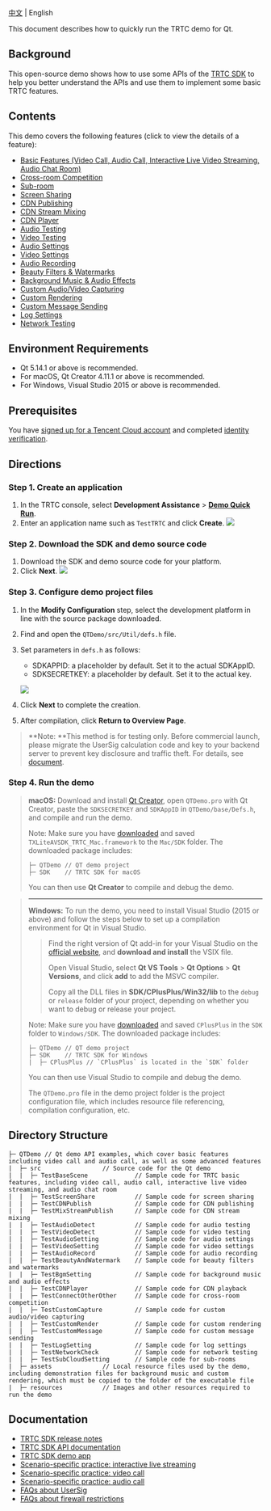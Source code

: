 [中文](README.md) | English

This document describes how to quickly run the TRTC demo for Qt.

## Background
This open-source demo shows how to use some APIs of the [TRTC SDK](https://cloud.tencent.com/document/product/647/32689) to help you better understand the APIs and use them to implement some basic TRTC features. 

## Contents
This demo covers the following features (click to view the details of a feature):

  - [Basic Features (Video Call, Audio Call, Interactive Live Video Streaming, Audio Chat Room)](./src/TestBaseScene)
  - [Cross-room Competition](./src/ConnectOtherRoom)
  - [Sub-room](./src/TestSubCloudSetting)
  - [Screen Sharing](./src/TestScreenShare)
  - [CDN Publishing](./src/TestCDNPublish)
  - [CDN Stream Mixing](./src/TestMixStreamPublish)
  - [CDN Player](./src/TestCDNPlayer)
  - [Audio Testing](./src/TestAudioDetect)
  - [Video Testing](./src/TestVideoDetect)
  - [Audio Settings](./src/TestAudioSetting)
  - [Video Settings](./src/TestVideoSetting)
  - [Audio Recording](./src/TestAudioRecord)
  - [Beauty Filters & Watermarks](./src/TestBeautyAndWatermark)
  - [Background Music & Audio Effects](./src/TestBgmSetting)
  - [Custom Audio/Video Capturing](./src/TestCustomCapture)
  - [Custom Rendering](./src/TestCustomRender)
  - [Custom Message Sending](./src/TestCustomMessage)
  - [Log Settings](./src/TestLogSetting)
  - [Network Testing](./src/TestNetworkCheck)


## Environment Requirements
- Qt 5.14.1 or above is recommended.
- For macOS, Qt Creator 4.11.1 or above is recommended.
- For Windows, Visual Studio 2015 or above is recommended.

## Prerequisites
You have [signed up for a Tencent Cloud account](https://intl.cloud.tencent.com/document/product/378/17985) and completed [identity verification](https://intl.cloud.tencent.com/document/product/378/3629).

## Directions
[](id:step1)

### Step 1. Create an application

1. In the TRTC console, select **Development Assistance** > **[Demo Quick Run](https://console.intl.cloud.tencent.com/trtc/quickstart)**.
2. Enter an application name such as `TestTRTC` and click **Create**.
![](https://main.qcloudimg.com/raw/8dc52b5fa66ec4a5a4317719f9d442b9.png)

[](id:step2)
### Step 2. Download the SDK and demo source code

1. Download the SDK and demo source code for your platform.
2. Click **Next**.
![](https://main.qcloudimg.com/raw/9f4c878c0a150d496786574cae2e89f9.png)

[](id:step3)
### Step 3. Configure demo project files
1. In the **Modify Configuration** step, select the development platform in line with the source package downloaded.

2. Find and open the `QTDemo/src/Util/defs.h` file.

3. Set parameters in `defs.h` as follows:
	<ul>
	<li/>SDKAPPID: a placeholder by default. Set it to the actual SDKAppID.
	<li/>SDKSECRETKEY: a placeholder by default. Set it to the actual key.</ul>
   
   ![](https://main.qcloudimg.com/raw/87dc814a675692e76145d76aab91b414.png) 
   
4. Click **Next** to complete the creation.

5. After compilation, click **Return to Overview Page**.

>**Note: **This method is for testing only. Before commercial launch, please migrate the UserSig calculation code and key to your backend server to prevent key disclosure and traffic theft. For details, see [document](https://intl.cloud.tencent.com/document/product/647/35166).

[](id:step4)
### Step 4. Run the demo
> 
>**macOS:** Download and install [Qt Creator](https://www.qt.io/download-qt-installer?hsCtaTracking=99d9dd4f-5681-48d2-b096-470725510d34%7C074ddad0-fdef-4e53-8aa8-5e8a876d6ab4), open `QTDemo.pro` with Qt Creator, paste the `SDKSECRETKEY` and `SDKAppID` in `QTDemo/base/Defs.h`, and compile and run the demo.
>
> Note: Make sure you have [downloaded](https://liteav.sdk.qcloud.com/download/latest/TXLiteAVSDK_TRTC_Mac_latest.tar.bz2) and saved `TXLiteAVSDK_TRTC_Mac.framework` to the `Mac/SDK` folder. The downloaded package includes:
>```
>├─ QTDemo // QT demo project
>├─ SDK    // TRTC SDK for macOS
>```
>  You can then use **Qt Creator** to compile and debug the demo.

>---------
>  **Windows:** To run the demo, you need to install Visual Studio (2015 or above) and follow the steps below to set up a compilation environment for Qt in Visual Studio.
>> Find the right version of Qt add-in for your Visual Studio on the [official website](https://download.qt.io/official_releases/vsaddin/), and **download and install** the VSIX file.
>>
>>Open Visual Studio, select **Qt VS Tools** > **Qt Options** > **Qt Versions**, and click **add** to add the MSVC compiler.
>>
>> Copy all the DLL files in **SDK/CPlusPlus/Win32/lib** to the `debug` or `release` folder of your project, depending on whether you want to debug or release your project.
>
> Note: Make sure you have [downloaded](https://liteav.sdk.qcloud.com/download/latest/TXLiteAVSDK_TRTC_Win_latest.zip) and saved `CPlusPlus` in the `SDK` folder to `Windows/SDK`. The downloaded package includes:
>```
>├─ QTDemo // QT demo project
>├─ SDK    // TRTC SDK for Windows
>|  ├─ CPlusPlus // `CPlusPlus` is located in the `SDK` folder
>```
>
>
> You can then use Visual Studio to compile and debug the demo.
> 
> The `QTDemo.pro` file in the demo project folder is the project configuration file, which includes resource file referencing, compilation configuration, etc.


## Directory Structure
```
├─ QTDemo // Qt demo API examples, which cover basic features including video call and audio call, as well as some advanced features
|  ├─ src                 // Source code for the Qt demo
|  |  ├─ TestBaseScene             // Sample code for TRTC basic features, including video call, audio call, interactive live video streaming, and audio chat room
|  |  ├─ TestScreenShare           // Sample code for screen sharing
|  |  ├─ TestCDNPublish            // Sample code for CDN publishing
|  |  ├─ TestMixStreamPublish      // Sample code for CDN stream mixing
|  |  ├─ TestAudioDetect           // Sample code for audio testing
|  |  ├─ TestVideoDetect           // Sample code for video testing
|  |  ├─ TestAudioSetting          // Sample code for audio settings
|  |  ├─ TestVideoSetting          // Sample code for video settings
|  |  ├─ TestAudioRecord           // Sample code for audio recording
|  |  ├─ TestBeautyAndWatermark    // Sample code for beauty filters and watermarks
|  |  ├─ TestBgmSetting            // Sample code for background music and audio effects
|  |  ├─ TestCDNPlayer             // Sample code for CDN playback
|  |  ├─ TestConnectOtherOther     // Sample code for cross-room competition
|  |  ├─ TestCustomCapture         // Sample code for custom audio/video capturing
|  |  ├─ TestCustomRender          // Sample code for custom rendering
|  |  ├─ TestCustomMessage         // Sample code for custom message sending
|  |  ├─ TestLogSetting            // Sample code for log settings
|  |  ├─ TestNetworkCheck          // Sample code for network testing
|  |  ├─ TestSubCloudSetting       // Sample code for sub-rooms
|  ├─ assets              // Local resource files used by the demo, including demonstration files for background music and custom rendering, which must be copied to the folder of the executable file
|  ├─ resources           // Images and other resources required to run the demo
```
## Documentation

- [TRTC SDK release notes](https://github.com/tencentyun/TRTCSDK/releases)
- [TRTC SDK API documentation](http://doc.qcloudtrtc.com/md_introduction_trtc_Windows_cpp_%E6%A6%82%E8%A7%88.html)
- [TRTC SDK demo app](https://intl.cloud.tencent.com/document/product/647/35076)
- [Scenario-specific practice: interactive live streaming](https://intl.cloud.tencent.com/document/product/647/36060)
- [Scenario-specific practice: video call](https://intl.cloud.tencent.com/document/product/647/36065)
- [Scenario-specific practice: audio call](https://intl.cloud.tencent.com/document/product/647/36067)
- [FAQs about UserSig](https://intl.cloud.tencent.com/document/product/647/35166)
- [FAQs about firewall restrictions](https://intl.cloud.tencent.com/document/product/647/35164)

